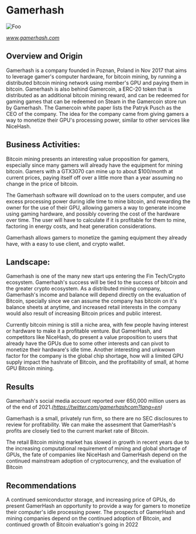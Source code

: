 # Gamerhash

![Foo](https://gamerhash.com/images/gamerhash-logo.svg)

*www.gamerhash.com*

## Overview and Origin

Gamerhash is a company founded in Poznan, Poland in Nov 2017 that aims to leverage gamer's computer hardware, for bitcoin mining, by running a distributed bitcoin mining network using member's GPU and paying them in bitcoin. Gamerhash is also behind Gamercoin, a ERC-20 token that is distributed as an additional bitcoin mining reward, and can be redeemed for gaming games that can be redeemed on Steam in the Gamercoin store run by Gamerhash. The Gamercoin white paper lists the Patryk Pusch as the CEO of the company. The idea for the company came from giving gamers a way to monetize their GPU's processing power, similar to other services like NiceHash. 

## Business Activities:

Bitcoin mining presents an interesting value proposition for gamers, especially since many gamers will already have the equipment for mining bitcoin. Gamers with a GTX3070 can mine up to about $100/month at current prices, paying itself off over a little more than a year assuming no change in the price of bitcoin. 

The Gamerhash software will download on to the users computer, and use excess processing power during idle time to mine bitcoin, and rewarding the owner for the use of their GPU, allowing gamers a way to generate income using gaming hardware, and possibly covering the cost of the hardware over time. The user will have to calculate if it is profitable for them to mine, factoring in energy costs, and heat generation considerations.

Gamerhash allows gamers to monetize the gaming equipment they already have, with a easy to use client, and crypto wallet.

## Landscape:

Gamerhash is one of the many new start ups entering the Fin Tech/Crypto ecosystem. Gamerhash's success will be tied to the success of bitcoin and the greater crypto ecosystem. As a distributed mining company, Gamerhash's income and balance will depend directly on the evaluation of Bitcoin, specially since we can assume the company has bitcoin on it's balance sheets at anytime, and increased retail interests in the company would also result of increasing Bitcoin prices and public interest.

Currently bitcoin mining is still a niche area, with few people having interest or hardware to make it a profitable venture. But GamerHash, and competitors like NiceHash, do present a value proposition to users that already have the GPUs due to some other interests and can pivot to monetize their hardware's idle time. Another interesting and unkwown factor for the company is the global chip shortage, how will a limited GPU supply impact the hashrate of Bitcoin, and the profitability of small, at home GPU Bitcoin mining.

## Results

Gamerhash's social media account reported over 650,000 million users as of the end of 2021.*(https://twitter.com/gamerhashcom?lang=en)* 

Gamerhash is a small, privately run firm, so there are no SEC disclosures to review for profitability. We can make the assesment that GamerHash's profits are closely tied to the current market rate of Bitcoin. 

The retail Bitcoin mining market has slowed in growth in recent years due to the increasing computational requirement of mining and global shortage of GPUs, the fate of companies like NiceHash and GamerHash depend on the continued mainstream adoption of cryptocurrency, and the evaluation of Bitcoin


## Recommendations

A continued semiconductor storage, and increasing price of GPUs, do present GamerHash an opportunity to provide a way for gamers to monetize their computer's idle processing power. The prospects of GamerHash and mining companies depend on the continued adoption of Bitcoin, and continued growth of Bitcoin evaluation's going in 2022
